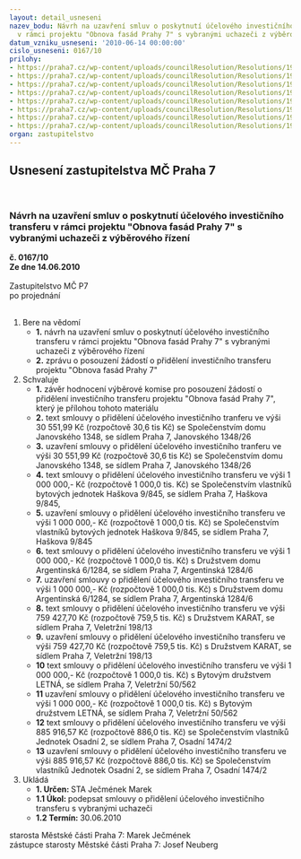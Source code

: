 ```yaml
---
layout: detail_usneseni
nazev_bodu: Návrh na uzavření smluv o poskytnutí účelového investičního transferu
  v rámci projektu "Obnova fasád Prahy 7" s vybranými uchazeči z výběrového řízení
datum_vzniku_usneseni: '2010-06-14 00:00:00'
cislo_usneseni: 0167/10
prilohy:
- https://praha7.cz/wp-content/uploads/councilResolution/Resolutions/19585/3-10-%c4%8d.1.tif
- https://praha7.cz/wp-content/uploads/councilResolution/Resolutions/19585/3-10-%c4%8d.2.tif
- https://praha7.cz/wp-content/uploads/councilResolution/Resolutions/19585/3-10-%c4%8d.3.tif
- https://praha7.cz/wp-content/uploads/councilResolution/Resolutions/19585/3-10-%c4%8d.4.tif
- https://praha7.cz/wp-content/uploads/councilResolution/Resolutions/19585/3-10-%c4%8d.5.tif
- https://praha7.cz/wp-content/uploads/councilResolution/Resolutions/19585/3-10-%c4%8d.6.tif
- https://praha7.cz/wp-content/uploads/councilResolution/Resolutions/19585/3-10-%c4%8d.7.tif
- https://praha7.cz/wp-content/uploads/councilResolution/Resolutions/19585/3-10-%c4%8d.8.tif
organ: zastupitelstvo
---
```

<div id="ucUsn_pList" class="usn">
	<span><h2>Usnesení zastupitelstva MČ Praha 7 </h2>
<br></span><div class="standBody">
<span><h3>Návrh na uzavření smluv o poskytnutí účelového investičního transferu v rámci projektu "Obnova fasád Prahy 7" s vybranými uchazeči z výběrového řízení</h3></span><div class="center">
		<strong>č. 0167/10</strong><br>
	</div>
<div class="center">
		<strong>Ze dne 14.06.2010</strong><br><br>
	</div>Zastupitelstvo MČ P7<br> po projednání<br><br><ol>
<li>Bere na vědomí<ul>
<li>
<strong>1.</strong> návrh na uzavření smluv o poskytnutí účelového investičního transferu v rámci projektu "Obnova fasád Prahy 7" s vybranými uchazeči z výběrového řízení</li>
<li>
<strong>2.</strong> zprávu o posouzení žádostí o přidělení investičního transferu projektu "Obnova fasád Prahy 7"</li>
</ul>
</li>
<li>Schvaluje<ul>
<li>
<strong>1.</strong> závěr hodnocení výběrové komise pro posouzení žádostí o přidělení investičního transferu projektu "Obnova fasád Prahy 7", který je přílohou tohoto materiálu</li>
<li>
<strong>2.</strong> text smlouvy o přidělení účelového investičního tranferu ve výši 30 551,99 Kč (rozpočtově 30,6 tis Kč)  se Společenstvím domu Janovského 1348, se sídlem Praha 7, Janovského 1348/26     </li>
<li>
<strong>3.</strong> uzavření smlouvy o přidělení účelového investičního tranferu ve výši 30 551,99 Kč (rozpočtově 30,6 tis Kč)  se Společenstvím domu Janovského 1348, se sídlem Praha 7, Janovského 1348/26     </li>
<li>
<strong>4.</strong> text smlouvy o přidělení účelového investičního transferu ve výši 1 000 000,- Kč (rozpočtově 1 000,0 tis. Kč) se Společenstvím  vlastníků bytových jednotek Haškova 9/845, se sídlem Praha 7, Haškova 9/845,     </li>
<li>
<strong>5.</strong> uzavření smlouvy o přidělení účelového investičního transferu ve výši 1 000 000,- Kč (rozpočtově 1 000,0 tis. Kč) se Společenstvím  vlastníků bytových jednotek Haškova 9/845, se sídlem Praha 7, Haškova 9/845</li>
<li>
<strong>6.</strong> text smlouvy o přidělení účelového investičního transferu ve výši  1 000 000,- Kč (rozpočtově 1 000,0 tis. Kč) s Družstvem domu Argentinská 6/1284, se sídlem Praha 7, Argentinská 1284/6   </li>
<li>
<strong>7.</strong> uzavření smlouvy o přidělení účelového investičního transferu ve výši 1 000 000,- Kč  (rozpočtově 1 000,0 tis. Kč) s Družstvem domu Argentinská 6/1284, se sídlem Praha 7, Argentinská 1284/6   </li>
<li>
<strong>8.</strong> text smlouvy o přidělení účelového investičního transferu ve výši  759 427,70 Kč (rozpočtově 759,5 tis. Kč) s Družstvem KARAT, se sídlem Praha 7, Veletržní 198/13   </li>
<li>
<strong>9.</strong> uzavření smlouvy o přidělení účelového investičního transferu ve výši 759 427,70 Kč (rozpočtově 759,5 tis. Kč) s Družstvem KARAT, se sídlem Praha 7, Veletržní 198/13   </li>
<li>
<strong>10</strong> text smlouvy o přidělení účelového investičního transferu ve výši 1 000 000,- Kč (rozpočtově 1 000,0 tis. Kč) s Bytovým družstvem LETNÁ, se sídlem Praha 7, Veletržní 50/562   </li>
<li>
<strong>11</strong> uzavření smlouvy o přidělení účelového investičního transferu ve výši 1 000 000,- Kč (rozpočtově 1 000,0 tis. Kč) s Bytovým družstvem LETNÁ, se sídlem Praha 7, Veletržní 50/562   </li>
<li>
<strong>12</strong> text smlouvy o přidělení účelového investičního transferu ve výši  885 916,57 Kč (rozpočtově 886,0 tis. Kč) se Společenstvím vlastníků Jednotek Osadní 2, se sídlem Praha 7, Osadní 1474/2     </li>
<li>
<strong>13</strong> uzavření smlouvy o přidělení účelového investičního transferu ve výši 885 916,57 Kč (rozpočtově 886,0 tis. Kč) se Společenstvím vlastníků Jednotek Osadní 2, se sídlem Praha 7, Osadní 1474/2     </li>
</ul>
</li>
<li>Ukládá<ul>
<li>
<strong>1. Určen: </strong>STA Ječmének Marek</li>
<li>
<strong>1.1 Úkol: </strong>podepsat smlouvy o přidělení účelového investičního transferu s vybranými uchazeči</li>
<li>
<strong>1.2 Termín: </strong>30.06.2010</li>
</ul>
</li>
</ol>starosta Městské části Praha 7: Marek Ječmének<br>zástupce starosty Městské části Praha 7: Josef Neuberg
</div>
</div>